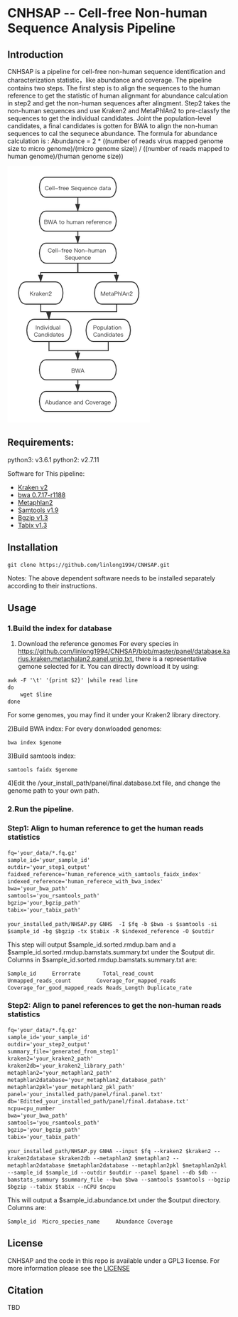 # CNHSAP -- Cell-free Non-human Sequence Analysis Pipeline

## Introduction
CNHSAP is a pipeline for cell-free non-human sequence identification and characterization statistic，like abundance and coverage. The pipeline contains two steps. The first step is to align the sequences to the human reference to get the statistic of human alignmant for abundance calculation in step2 and get the non-human sequences after alingment. Step2 takes the non-human sequences and use Kraken2 and MetaPhlAn2 to pre-classfy the sequences to get the individual candidates. Joint the population-level candidates, a final candidates is gotten for BWA to align the non-human sequences to cal the sequnece abundance. The formula for abundance calculation is :
           Abundance = 2 * ((number of reads virus mapped genome size to micro genome)/(micro genome size)) / ((number of reads mapped to human genome)/(human genome size))
           
![Image](https://github.com/linlong1994/CNHSAP/blob/master/pipeline.png)


## Requirements:

python3: v3.6.1
python2: v2.7.11 
  
Software for This pipeline:
* [Kraken v2](https://ccb.jhu.edu/software/kraken2/index.shtml)
* [bwa 0.7.17-r1188](https://github.com/lh3/bwa)
* [Metaphlan2](https://github.com/biobakery/metaphlan)
* [Samtools v1.9](http://samtools.sourceforge.net/)
* [Bgzip v1.3](http://www.htslib.org/doc/bgzip.html)
* [Tabix v1.3](http://www.htslib.org/doc/tabix.html)


## Installation
```
git clone https://github.com/linlong1994/CNHSAP.git
```
Notes: The above dependent software needs to be installed separately according to their instructions.

## Usage
### 1.Build the index for database
1) Download the reference genomes
For every species in https://github.com/linlong1994/CNHSAP/blob/master/panel/database.karius.kraken.metaphalan2.panel.uniq.txt, there is a representative gemone selected for it. You can directly download it by using: 
```
awk -F '\t' '{print $2}' |while read line 
do
    wget $line
done
```
For some genomes, you may find it under your Kraken2 library directory.

2)Build BWA index:
For every donwloaded genomes:
```
bwa index $genome
```
3)Build samtools index:
```
samtools faidx $genome
```
4)Edit the /your_install_path/panel/final.database.txt file, and change the genome path to your own path.

### 2.Run the pipeline.

### Step1: Align to human reference to get the human reads statistics

```
fq='your_data/*.fq.gz'
sample_id='your_sample_id'
outdir='your_step1_output'
faidxed_reference='human_reference_with_samtools_faidx_index'
indexed_reference='human_referece_with_bwa_index'
bwa='your_bwa_path'
samtools='you_rsamtools_path'
bgzip='your_bgzip_path'
tabix='your_tabix_path'

your_installed_path/NHSAP.py GNHS  -I $fq -b $bwa -s $samtools -si $sample_id -bg $bgzip -tx $tabix -R $indexed_reference -O $outdir
```

This step will output $sample_id.sorted.rmdup.bam and a $sample_id.sorted.rmdup.bamstats.summary.txt under the $output dir.
Columns in $sample_id.sorted.rmdup.bamstats.summary.txt are:
```
Sample_id     Errorrate       Total_read_count       Unmapped_reads_count        Coverage_for_mapped_reads  Coverage_for_good_mapped_reads Reads_Length Duplicate_rate
```

### Step2: Align to panel references to get the non-human reads statistics
```
fq='your_data/*.fq.gz'
sample_id='your_sample_id'
outdir='your_step2_output'
summary_file='generated_from_step1'
kraken2='your_kraken2_path'
kraken2db='your_kraken2_library_path'
metaphlan2='your_metaphlan2_path'
metaphlan2database='your_metaphlan2_database_path'
metaphlan2pkl='your_metaphlan2_pkl_path'
panel='your_installed_path/panel/final.panel.txt'
db='Editted_your_installed_path/panel/final.database.txt'
ncpu=cpu_number
bwa='your_bwa_path'
samtools='you_rsamtools_path'
bgzip='your_bgzip_path'
tabix='your_tabix_path'

your_installed_path/NHSAP.py GNHA --input $fq --kraken2 $kraken2 --kraken2database $kraken2db --metaphlan2 $metaphlan2 --metaphlan2database $metaphlan2database --metaphlan2pkl $metaphlan2pkl --sample_id $sample_id --outdir $outdir --panel $panel --db $db --bamstats_summury $summary_file --bwa $bwa --samtools $samtools --bgzip $bgzip --tabix $tabix --nCPU $ncpu
```
This will output a $sample_id.abundance.txt under the $output directory.
Columns are:
```
Sample_id  Micro_species_name     Abundance Coverage
```

## License

CNHSAP and the code in this repo is available under a GPL3 license. For more information please see the [LICENSE](LICENSE)

## Citation

TBD




